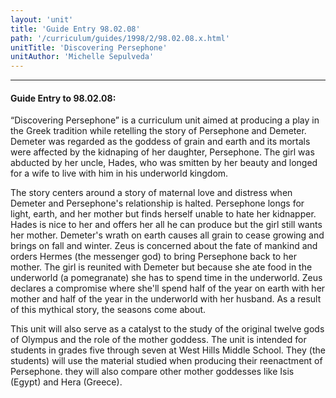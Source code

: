 ```yaml
---
layout: 'unit'
title: 'Guide Entry 98.02.08'
path: '/curriculum/guides/1998/2/98.02.08.x.html'
unitTitle: 'Discovering Persephone'
unitAuthor: 'Michelle Sepulveda'
---
```


<body>
<hr/>
 <h4>
  Guide Entry to 98.02.08:
 </h4>
 “Discovering Persephone” is a curriculum unit aimed at producing a play in the Greek tradition while retelling the story of Persephone and Demeter.  Demeter was regarded as the goddess of grain and earth and its mortals were affected by the kidnaping of her daughter, Persephone.  The girl was abducted by her uncle, Hades, who was smitten by her beauty and longed for a wife to live with him in his underworld kingdom.
 <p>
  The story centers around a story of maternal love and distress when Demeter and Persephone's relationship is halted.  Persephone longs for light, earth, and her mother but finds herself unable to hate her kidnapper.  Hades is nice to her and offers her all he can produce but the girl still wants her mother.  Demeter's wrath on earth causes all grain to cease growing and brings on fall and winter.  Zeus is concerned about the fate of mankind and orders Hermes (the messenger god) to bring Persephone back to her mother.  The girl is reunited with Demeter but because she ate food in the underworld (a pomegranate) she has to spend time in the underworld.  Zeus declares a compromise where she'll spend half of the year on earth with her mother and half of the year in the underworld with her husband.  As a result of this mythical story, the seasons come about.
 </p>
 <p>
  This unit will also serve as a catalyst to the study of the original twelve gods of Olympus and the role of the mother goddess.  The unit is intended for students in grades five through seven at West Hills Middle School.  They (the students) will use the material studied when producing their reenactment of Persephone.  they will also compare other mother goddesses like Isis (Egypt) and Hera (Greece).
 </p>

</body>
